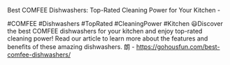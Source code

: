 Best COMFEE Dishwashers: Top-Rated Cleaning Power for Your Kitchen - 

#COMFEE #Dishwashers #TopRated #CleaningPower #Kitchen 
😃Discover the best COMFEE dishwashers for your kitchen and enjoy top-rated cleaning power! Read our article to learn more about the features and benefits of these amazing dishwashers. 朗 - https://gohousfun.com/best-comfee-dishwashers/

